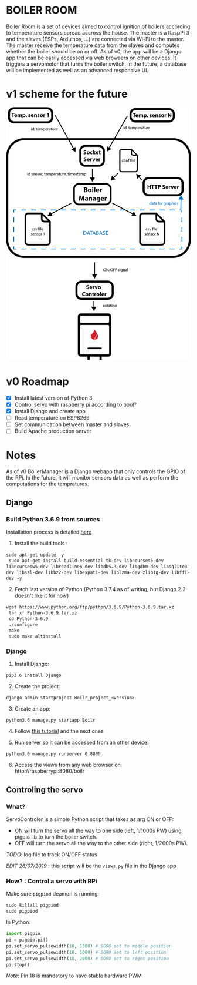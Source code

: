 # BOILER ROOM

Boiler Room is a set of devices aimed to control ignition of boilers according to temperature sensors spread accross the house. 
The master is a RaspPi 3 and the slaves (ESPs, Arduinos, ...) are connected via Wi-Fi to the master.
The master receive the temperature data from the slaves and computes whether the boiler should be on or off.
As of v0, the app will be a Django app that can be easily accessed via web browsers on other devices. It triggers a servomotor that turns the boiler switch.
In the future, a database will be implemented as well as an advanced responsive UI.

# v1 scheme for the future

![Boiler Room Diagram](Boiler-Room-diagram.png)

# v0 Roadmap

- [x] Install latest version of Python 3
- [x] Control servo with raspberry pi according to bool?
- [x] Install Django and create app
- [ ] Read temperature on ESP8266
- [ ] Set communication between master and slaves
- [ ] Build Apache production server

# Notes

As of v0 BoilerManager is a Django webapp that only controls the GPIO of the RPi.
In the future, it will monitor sensors data as well as perform the computations for the tempratures.

## Django

### Build Python 3.6.9 from sources

Installation process is detailed [here](https://github.com/instabot-py/instabot.py/wiki/Installing-Python-3.7-on-Raspberry-Pi)

1. Install the build tools :
```
sudo apt-get update -y
 sudo apt-get install build-essential tk-dev libncurses5-dev libncursesw5-dev libreadline6-dev libdb5.3-dev libgdbm-dev libsqlite3-dev libssl-dev libbz2-dev libexpat1-dev liblzma-dev zlib1g-dev libffi-dev -y
```
2. Fetch last version of Python (Python 3.7.4 as of writing, but Django 2.2 doesn't like it for now)
```
wget https://www.python.org/ftp/python/3.6.9/Python-3.6.9.tar.xz
 tar xf Python-3.6.9.tar.xz
 cd Python-3.6.9
 ./configure
 make
 sudo make altinstall
```

### Django

1. Install Django:
```
pip3.6 install Django
```

2. Create the project:
```
django-admin startproject Boilr_project_<version>
```

3. Create an app:
```
python3.6 manage.py startapp Boilr
```
4. Follow [this tutorial](https://docs.djangoproject.com/en/2.2/intro/tutorial01/) and the next ones

5. Run server so it can be accessed from an other device:
```
python3.6 manage.py runserver 0:8080
```
6. Access the views from any web browser on http://raspberrypi:8080/boilr

## Controling the servo
### What?

ServoControler is a simple Python script that takes as arg ON or OFF:
- ON will turn the servo all the way to one side (left, 1/1000s PW) using pigpio lib to turn the boiler switch.
- OFF will turn the servo all the way to the other side (right, 1/2000s PW).

*TODO*: log file to track ON/OFF status

*EDIT 26/07/2019* : this script will be the `views.py` file in the Django app

### How? : Control a servo with RPi 

Make sure `pigpiod` deamon is running:
```
sudo killall pigpiod
sudo pigpiod
```
In Python:
```python
import pigpio
pi = pigpio.pi()
pi.set_servo_pulsewidth(18, 1500) # SG90 set to middle position
pi.set_servo_pulsewidth(18, 1000) # SG90 set to left position
pi.set_servo_pulsewidth(18, 2000) # SG90 set to right position
pi.stop()
```
*Note*: Pin 18 is mandatory to have stable hardware PWM

